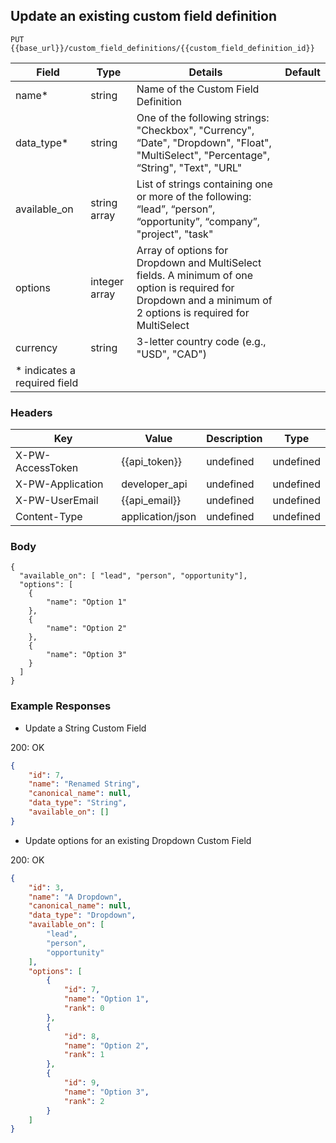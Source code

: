 ## Update an existing custom field definition

```PUT {{base_url}}/custom_field_definitions/{{custom_field_definition_id}}```

| Field                 | Type          | Details | Default |
| --------------------- | ------------- | ----------------------- | ---------------------- |
| name*              | string | Name of the Custom Field Definition                     |                      |
| data_type*                  | string | One of the following strings: "Checkbox", "Currency", “Date", "Dropdown", "Float", "MultiSelect", "Percentage", “String", "Text", "URL" |                      |
| available_on              | string array       | List of strings containing one or more of the following: “lead”, “person”, “opportunity”, “company”, "project", "task"                      |                      |
| options          | integer array       | Array of options for Dropdown and MultiSelect fields.  A minimum of one option is required for Dropdown and a minimum of 2 options is required for MultiSelect                      |                      |
| currency            | string | 3-letter country code (e.g., "USD", "CAD")                     |                      |
|\* indicates a required field| | |

### Headers

Key | Value | Description | Type
--- | --- | --- | ---
X-PW-AccessToken | {{api_token}} | undefined | undefined
X-PW-Application | developer_api | undefined | undefined
X-PW-UserEmail | {{api_email}} | undefined | undefined
Content-Type | application/json | undefined | undefined
### Body

```
{
  "available_on": [ "lead", "person", "opportunity"],
  "options": [
  	{
  		"name": "Option 1"
  	},
  	{
  		"name": "Option 2"
  	},
  	{
  		"name": "Option 3"
  	}
  ]
}
```
### Example Responses

- Update a String Custom Field

200: OK
```json
{
    "id": 7,
    "name": "Renamed String",
    "canonical_name": null,
    "data_type": "String",
    "available_on": []
}
```
- Update options for an existing Dropdown Custom Field

200: OK
```json
{
    "id": 3,
    "name": "A Dropdown",
    "canonical_name": null,
    "data_type": "Dropdown",
    "available_on": [
        "lead",
        "person",
        "opportunity"
    ],
    "options": [
        {
            "id": 7,
            "name": "Option 1",
            "rank": 0
        },
        {
            "id": 8,
            "name": "Option 2",
            "rank": 1
        },
        {
            "id": 9,
            "name": "Option 3",
            "rank": 2
        }
    ]
}
```